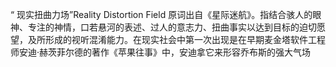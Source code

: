 “ 现实扭曲力场”Reality Distortion Field
原词出自《星际迷航》。指结合骇人的眼神、专注的神情，口若悬河的表述、过人的意志力、扭曲事实以达到目标的迫切愿望，及所形成的视听混淆能力。在现实社会中第一次出现是在早期麦金塔软件工程师安迪·赫茨菲尔德的著作《苹果往事》中，安迪拿它来形容乔布斯的强大气场